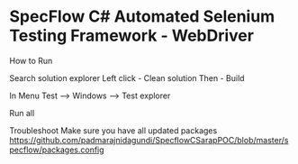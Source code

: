# SpecFlow C# Automated Selenium Testing Framework - WebDriver

How to Run

Search solution explorer 
Left click - Clean solution
Then - Build

In Menu
Test --> Windows --> Test explorer

Run all


Troubleshoot
Make sure you have all updated packages https://github.com/padmarajnidagundi/SpecflowCSarapPOC/blob/master/specflow/packages.config
